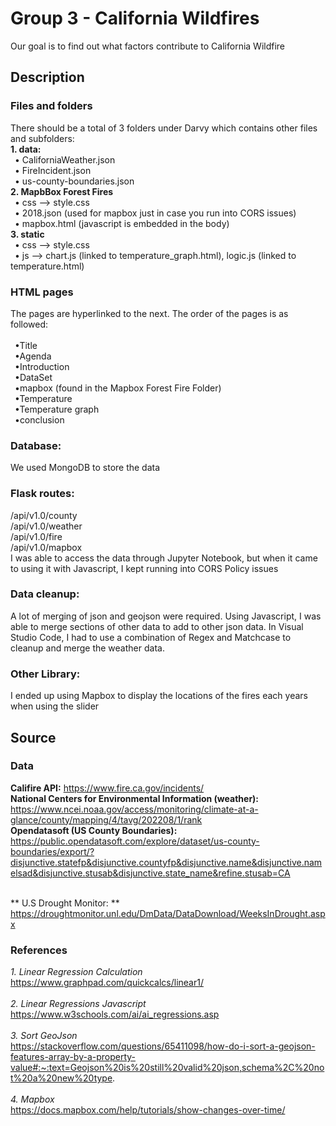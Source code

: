 
# Group 3 - California Wildfires
Our goal is to find out what factors contribute to California Wildfire 

## Description

### Files and folders
There should be a total of 3 folders under Darvy which contains other files and subfolders:
<br>**1. data:**
<br>&ensp;• CaliforniaWeather.json 
<br>&ensp;• FireIncident.json 
<br>&ensp;• us-county-boundaries.json 
<br>**2. MapbBox Forest Fires**
<br>&ensp;• css --> style.css
<br>&ensp;• 2018.json (used for mapbox just in case you run into CORS issues)
<br>&ensp;• mapbox.html (javascript is embedded in the body)
<br>**3. static**
<br>&ensp;• css --> style.css
<br>&ensp;• js --> chart.js (linked to temperature_graph.html), logic.js (linked to temperature.html)


### HTML pages

The pages are hyperlinked to the next. The order of the pages is as followed:
<br>
<br>&ensp;•Title
<br>&ensp;•Agenda
<br>&ensp;•Introduction
<br>&ensp;•DataSet
<br>&ensp;•mapbox (found in the Mapbox Forest Fire Folder)
<br>&ensp;•Temperature
<br>&ensp;•Temperature graph
<br>&ensp;•conclusion 

### Database:
We used MongoDB to store the data

### Flask routes:
/api/v1.0/county
<br>/api/v1.0/weather
<br>/api/v1.0/fire
<br>/api/v1.0/mapbox
<br>I was able to access the data through Jupyter Notebook, but when it came to using it with Javascript, I kept running into CORS Policy issues

### Data cleanup:
A lot of merging of json and geojson were required. Using Javascript, I was able to merge sections of other data to add to other json data. In Visual Studio Code, I had to use a combination of Regex and Matchcase to cleanup and merge the weather data. 

### Other Library:
I ended up using Mapbox to display the locations of the fires each years when using the slider

## Source

### Data
**Califire API:** https://www.fire.ca.gov/incidents/
<br>**National Centers for Environmental Information (weather):**  https://www.ncei.noaa.gov/access/monitoring/climate-at-a-glance/county/mapping/4/tavg/202208/1/rank
<br>**Opendatasoft (US County Boundaries):**  https://public.opendatasoft.com/explore/dataset/us-county-boundaries/export/?disjunctive.statefp&disjunctive.countyfp&disjunctive.name&disjunctive.namelsad&disjunctive.stusab&disjunctive.state_name&refine.stusab=CA

<br>** U.S Drought Monitor: ** https://droughtmonitor.unl.edu/DmData/DataDownload/WeeksInDrought.aspx


### References
*1. Linear Regression Calculation*
<br>https://www.graphpad.com/quickcalcs/linear1/
<br>
<br>*2. Linear Regressions Javascript*
<br>https://www.w3schools.com/ai/ai_regressions.asp
<br>
<br>*3. Sort GeoJson*
<br>https://stackoverflow.com/questions/65411098/how-do-i-sort-a-geojson-features-array-by-a-property-value#:~:text=Geojson%20is%20still%20valid%20json,schema%2C%20not%20a%20new%20type.
<br>
<br>*4. Mapbox*
<br>https://docs.mapbox.com/help/tutorials/show-changes-over-time/
<br>













